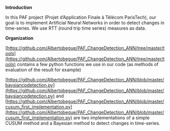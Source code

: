**Introduction**

In this PAF
project (Projet d’Application Finale à Télécom ParisTech), our goal is to
implement Artificial Neural Networks in order to detect changes in time-series.
We use RTT (round trip time series) measures as data.

**Organization**

[https://github.com/Albertobegue/PAF_ChangeDetection_ANN/tree/master/tools](https://github.com/Albertobegue/PAF_ChangeDetection_ANN/tree/master/tools)
contains a few python functions we use in our code (as methods of evaluation of
the result for example)

[https://github.com/Albertobegue/PAF_ChangeDetection_ANN/blob/master/baysiancpdetection.py](https://github.com/Albertobegue/PAF_ChangeDetection_ANN/blob/master/baysiancpdetection.py)
and [https://github.com/Albertobegue/PAF_ChangeDetection_ANN/blob/master/cusum_first_implementation.py](https://github.com/Albertobegue/PAF_ChangeDetection_ANN/blob/master/cusum_first_implementation.py)
are two implementations of a simple CUSUM method and a Bayesian method to
detect changes in time-series.

 

